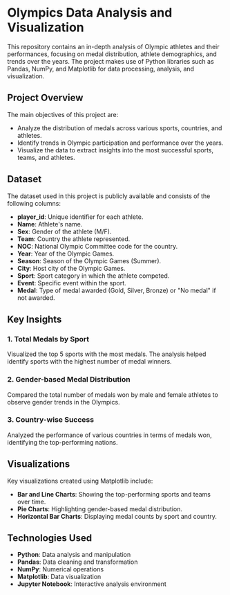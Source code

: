 # Olympics Data Analysis and Visualization

This repository contains an in-depth analysis of Olympic athletes and their performances, focusing on medal distribution, athlete demographics, and trends over the years. The project makes use of Python libraries such as Pandas, NumPy, and Matplotlib for data processing, analysis, and visualization.

## Project Overview

The main objectives of this project are:
- Analyze the distribution of medals across various sports, countries, and athletes.
- Identify trends in Olympic participation and performance over the years.
- Visualize the data to extract insights into the most successful sports, teams, and athletes.

## Dataset

The dataset used in this project is publicly available and consists of the following columns:
- **player_id**: Unique identifier for each athlete.
- **Name**: Athlete's name.
- **Sex**: Gender of the athlete (M/F).
- **Team**: Country the athlete represented.
- **NOC**: National Olympic Committee code for the country.
- **Year**: Year of the Olympic Games.
- **Season**: Season of the Olympic Games (Summer).
- **City**: Host city of the Olympic Games.
- **Sport**: Sport category in which the athlete competed.
- **Event**: Specific event within the sport.
- **Medal**: Type of medal awarded (Gold, Silver, Bronze) or "No medal" if not awarded.

## Key Insights

### 1. Total Medals by Sport
Visualized the top 5 sports with the most medals. The analysis helped identify sports with the highest number of medal winners.

### 2. Gender-based Medal Distribution
Compared the total number of medals won by male and female athletes to observe gender trends in the Olympics.

### 3. Country-wise Success
Analyzed the performance of various countries in terms of medals won, identifying the top-performing nations.

## Visualizations

Key visualizations created using Matplotlib include:
- **Bar and Line Charts**: Showing the top-performing sports and teams over time.
- **Pie Charts**: Highlighting gender-based medal distribution.
- **Horizontal Bar Charts**: Displaying medal counts by sport and country.

## Technologies Used
- **Python**: Data analysis and manipulation
- **Pandas**: Data cleaning and transformation
- **NumPy**: Numerical operations
- **Matplotlib**: Data visualization
- **Jupyter Notebook**: Interactive analysis environment


